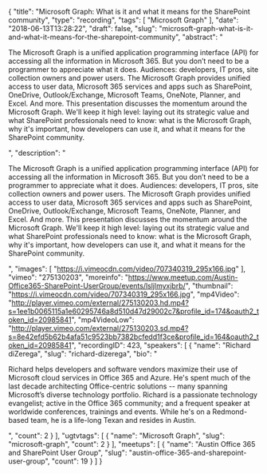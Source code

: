 {
  "title": "Microsoft Graph: What is it and what it means for the SharePoint community",
  "type": "recording",
  "tags": [
    "Microsoft Graph"
  ],
  "date": "2018-06-13T13:28:22",
  "draft": false,
  "slug": "microsoft-graph-what-is-it-and-what-it-means-for-the-sharepoint-community",
  "abstract": "<p>The Microsoft Graph is a unified application programming interface (API) for accessing all the information in Microsoft 365. But you don’t need to be a programmer to appreciate what it does. Audiences: developers, IT pros, site collection owners and power users. The Microsoft Graph provides unified access to user data, Microsoft 365 services and apps such as SharePoint, OneDrive, Outlook/Exchange, Microsoft Teams, OneNote, Planner, and Excel. And more. This presentation discusses the momentum around the Microsoft Graph. We'll keep it high level: laying out its strategic value and what SharePoint professionals need to know: what is the Microsoft Graph, why it's important, how developers can use it, and what it means for the SharePoint community.</p>",
  "description": "<p>The Microsoft Graph is a unified application programming interface (API) for accessing all the information in Microsoft 365. But you don’t need to be a programmer to appreciate what it does. Audiences: developers, IT pros, site collection owners and power users. The Microsoft Graph provides unified access to user data, Microsoft 365 services and apps such as SharePoint, OneDrive, Outlook/Exchange, Microsoft Teams, OneNote, Planner, and Excel. And more. This presentation discusses the momentum around the Microsoft Graph. We'll keep it high level: laying out its strategic value and what SharePoint professionals need to know: what is the Microsoft Graph, why it's important, how developers can use it, and what it means for the SharePoint community.</p>",
  "images": [
    "https://i.vimeocdn.com/video/707340319_295x166.jpg"
  ],
  "vimeo": "275130203",
  "moreinfo": "https://www.meetup.com/Austin-Office365-SharePoint-UserGroup/events/lsljlmyxjbrb/",
  "thumbnail": "https://i.vimeocdn.com/video/707340319_295x166.jpg",
  "mp4Video": "http://player.vimeo.com/external/275130203.hd.mp4?s=1ee1b0065115a1e60295746a8d510d47d29002c7&profile_id=174&oauth2_token_id=20985841",
  "mp4VideoLow": "http://player.vimeo.com/external/275130203.sd.mp4?s=8e42efd5b62b4afa51c9523bb7382bcfedd1f3ce&profile_id=164&oauth2_token_id=20985841",
  "recordingID": 423,
  "speakers": [
    {
      "name": "Richard diZerega",
      "slug": "richard-dizerega",
      "bio": "<p>Richard helps developers and software vendors maximize their use of Microsoft cloud services in Office 365 and Azure. He's spent much of the last decade architecting Office-centric solutions -- many spanning Microsoft’s diverse technology portfolio. Richard is a passionate technology evangelist; active in the Office 365 community; and a frequent speaker at worldwide conferences, trainings and events. While he's on a Redmond-based team, he is a life-long Texan and resides in Austin.</p>",
      "count": 2
    }
  ],
  "ugtvtags": [
    {
      "name": "Microsoft Graph",
      "slug": "microsoft-graph",
      "count": 2
    }
  ],
  "meetups": [
    {
      "name": "Austin Office 365 and SharePoint User Group",
      "slug": "austin-office-365-and-sharepoint-user-group",
      "count": 19
    }
  ]
}